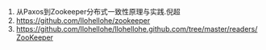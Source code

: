 

1. 从Paxos到Zookeeper分布式一致性原理与实践.倪超
2. https://github.com/llohellohe/zookeeper
3. https://github.com/llohellohe/llohellohe.github.com/tree/master/readers/ZooKeeper

